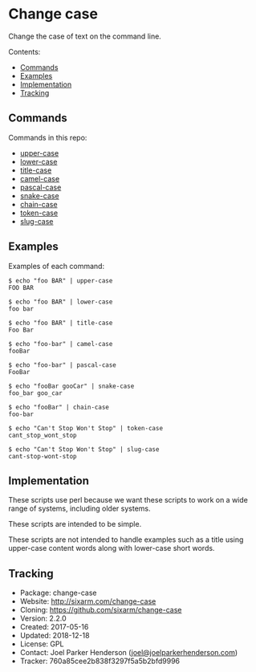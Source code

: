 # Change case

Change the case of text on the command line.

Contents:

* [Commands](#commands)
* [Examples](#examples)
* [Implementation](#implementation)
* [Tracking](#tracking)


## Commands

Commands in this repo:

  * [upper-case](bin/upper-case)
  * [lower-case](bin/lower-case)
  * [title-case](bin/title-case)
  * [camel-case](bin/camel-case)
  * [pascal-case](bin/pascal-case)
  * [snake-case](bin/snake-case)
  * [chain-case](bin/chain-case)
  * [token-case](bin/token-case)
  * [slug-case](bin/slug-case)


## Examples

Examples of each command:

```shell
$ echo "foo BAR" | upper-case
FOO BAR

$ echo "foo BAR" | lower-case
foo bar
 
$ echo "foo BAR" | title-case
Foo Bar

$ echo "foo-bar" | camel-case
fooBar

$ echo "foo-bar" | pascal-case
FooBar

$ echo "fooBar gooCar" | snake-case
foo_bar goo_car

$ echo "fooBar" | chain-case
foo-bar

$ echo "Can't Stop Won't Stop" | token-case
cant_stop_wont_stop
  
$ echo "Can't Stop Won't Stop" | slug-case
cant-stop-wont-stop
```

 
## Implementation

These scripts use perl because we want these scripts to work on a wide range of systems, including older systems.

These scripts are intended to be simple. 

These scripts are not intended to handle examples such as a title using upper-case content words along with lower-case short words.


## Tracking

* Package: change-case
* Website: http://sixarm.com/change-case
* Cloning: https://github.com/sixarm/change-case
* Version: 2.2.0
* Created: 2017-05-16
* Updated: 2018-12-18
* License: GPL
* Contact: Joel Parker Henderson (joel@joelparkerhenderson.com)
* Tracker: 760a85cee2b838f3297f5a5b2bfd9996
